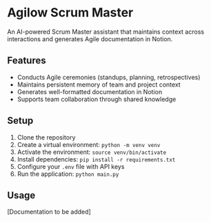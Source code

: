 # Agilow Scrum Master

An AI-powered Scrum Master assistant that maintains context across interactions and generates Agile documentation in Notion.

## Features

- Conducts Agile ceremonies (standups, planning, retrospectives)
- Maintains persistent memory of team and project context
- Generates well-formatted documentation in Notion
- Supports team collaboration through shared knowledge

## Setup

1. Clone the repository
2. Create a virtual environment: `python -m venv venv`
3. Activate the environment: `source venv/bin/activate`
4. Install dependencies: `pip install -r requirements.txt`
5. Configure your `.env` file with API keys
6. Run the application: `python main.py`

## Usage

[Documentation to be added]
